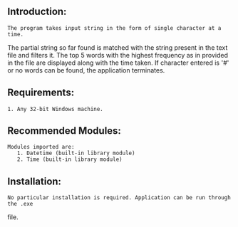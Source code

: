 
Introduction: 
------------
	
	The program takes input string in the form of single character at a time.
The partial string so far found is matched with the string present in the text file
and filters it. The top 5 words with the highest frequency as in provided in the file 
are displayed along with the time taken.
	If character entered is '#' or no words can be found, the application terminates.


Requirements:
------------

	1. Any 32-bit Windows machine.


Recommended Modules:
-------------------

	Modules imported are:
	   1. Datetime (built-in library module)
	   2. Time (built-in library module)

Installation:
------------
	
	No particular installation is required. Application can be run through the .exe
file.

 	 